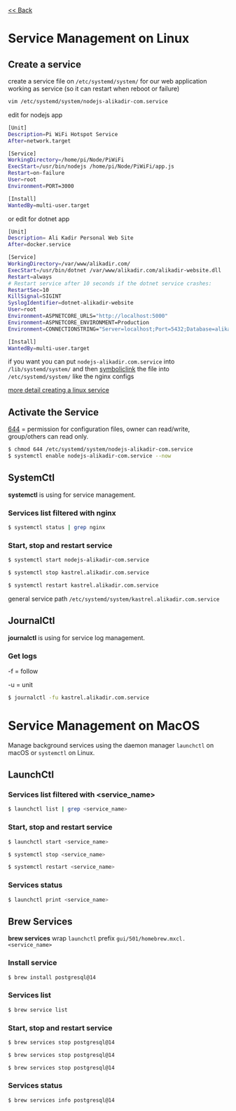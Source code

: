 [<< Back](README.md)

# Service Management on Linux

## Create a service
create a service file on ```/etc/systemd/system/``` for our web application working as service (so it can restart when reboot or failure)
```bash
vim /etc/systemd/system/nodejs-alikadir-com.service
```
edit for nodejs app
```bash
[Unit]
Description=Pi WiFi Hotspot Service
After=network.target

[Service]
WorkingDirectory=/home/pi/Node/PiWiFi
ExecStart=/usr/bin/nodejs /home/pi/Node/PiWiFi/app.js
Restart=on-failure
User=root
Environment=PORT=3000

[Install]
WantedBy=multi-user.target
```
or edit for dotnet app
```bash
[Unit]
Description= Ali Kadir Personal Web Site
After=docker.service

[Service]
WorkingDirectory=/var/www/alikadir.com/
ExecStart=/usr/bin/dotnet /var/www/alikadir.com/alikadir-website.dll
Restart=always
# Restart service after 10 seconds if the dotnet service crashes:
RestartSec=10
KillSignal=SIGINT
SyslogIdentifier=dotnet-alikadir-website
User=root
Environment=ASPNETCORE_URLS="http://localhost:5000"
Environment=ASPNETCORE_ENVIRONMENT=Production
Environment=CONNECTIONSTRING="Server=localhost;Port=5432;Database=alikadir-website;User Id=postgres;Password=12345"

[Install]
WantedBy=multi-user.target
```

if you want you can put ```nodejs-alikadir.com.service``` into ```/lib/systemd/system/``` and then [symboliclink](https://github.com/alikadir/linux-unix-server-and-macos-local-management/blob/main/file-directory-management.md#link-like-shortcut-in-windows) the file into ```/etc/systemd/system/``` like the nginx configs

[more detail creating a linux service](https://www.tecmint.com/create-systemd-service-linux/) 

## Activate the Service
[644](https://github.com/alikadir/linux-unix-server-and-macos-local-management/blob/main/user-permission.md#set-permission-with-number) = permission for configuration files, owner can read/write, group/others can read only.

```bash
$ chmod 644 /etc/systemd/system/nodejs-alikadir-com.service
$ systemctl enable nodejs-alikadir-com.service --now
```


## SystemCtl
**systemctl** is using for service management.

### Services list filtered with nginx
```bash
$ systemctl status | grep nginx
```

### Start, stop and restart service
```bash
$ systemctl start nodejs-alikadir-com.service
```
```bash
$ systemctl stop kastrel.alikadir.com.service
```
```bash
$ systemctl restart kastrel.alikadir.com.service
```
general service path ```/etc/systemd/system/kastrel.alikadir.com.service```

## JournalCtl

**journalctl** is using for service log management.

### Get logs
-f = follow

-u = unit

```bash
$ journalctl -fu kastrel.alikadir.com.service
```

# Service Management on MacOS

Manage background services using the daemon manager ```launchctl``` on macOS or ```systemctl``` on Linux.

## LaunchCtl

### Services list filtered with <service_name>
```bash
$ launchctl list | grep <service_name>
```

### Start, stop and restart service
```bash
$ launchctl start <service_name>
```
```bash
$ systemctl stop <service_name>
```
```bash
$ systemctl restart <service_name>
```

### Services status
```bash
$ launchctl print <service_name>
```


## Brew Services

**brew services** wrap ```launchctl``` prefix ```gui/501/homebrew.mxcl.<service_name>```

### Install service
```bash
$ brew install postgresql@14
```

### Services list 
```bash
$ brew service list
```

### Start, stop and restart service
```bash
$ brew services stop postgresql@14
```
```bash
$ brew services stop postgresql@14
```
```bash
$ brew services stop postgresql@14
```

### Services status
```bash
$ brew services info postgresql@14
```



